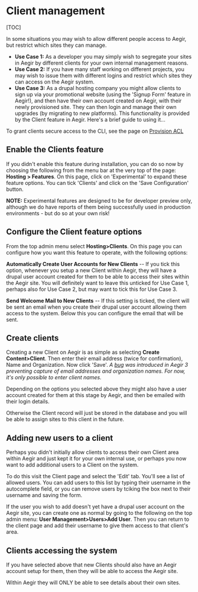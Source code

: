 Client management
=================

[TOC]

In some situations you may wish to allow different people access to Aegir, but restrict which sites they can manage.

* **Use Case 1:**
  As a developer you may simply wish to segregate your sites in Aegir by different clients for your own internal management reasons.
* **Use Case 2:**
  If you have many staff working on different projects, you may wish to issue them with different logins and restrict which sites they can access on the Aegir system.
* **Use Case 3:**
  As a drupal hosting company you might allow clients to sign up via your promotional website (using the 'Signup Form' feature in Aegir!), and then have their own account created on Aegir, with their newly provisioned site. They can then login and manage their own upgrades (by migrating to new platforms).  This functionality is provided by the Client feature in Aegir. Here's a brief guide to using it...

To grant clients secure access to the CLI, see the page on [Provision ACL](/usage/advanced/provisionacl/)

Enable the Clients feature
--------------------------

If you didn't enable this feature during installation, you can do so now by choosing the following from the menu bar at the very top of the page: **Hosting > Features**. On this page, click on 'Experimental' to expand these feature options. You can tick 'Clients' and click on the 'Save Configuration' button.

**NOTE:** Experimental features are designed to be for developer preview only, although we do have reports of them being successfully used in production environments - but do so at your own risk!


Configure the Client feature options
------------------------------------

From the top admin menu select **Hosting>Clients**. On this page you can configure how you want this feature to operate, with the following options:

**Automatically Create User Accounts for New Clients** -- If you tick this option, whenever you setup a new Client within Aegir, they will have a drupal user account created for them to be able to access their sites within the Aegir site. You will definitely want to leave this unticked for Use Case 1, perhaps also for Use Case 2, but may want to tick this for Use Case 3.

**Send Welcome Mail to New Clients** -- If this setting is ticked, the client will be sent an email when you create their drupal user account allowing them access to the system. Below this you can configure the email that will be sent.


Create clients
--------------

Creating a new Client on Aegir is as simple as selecting **Create Content>Client**. Then enter their email address (twice for confirmation), Name and Organization. Now click 'Save'.  *A [bug](https://www.drupal.org/node/2698687) was introduced in Aegir 3 preventing capture of email addresses and organization names. For now, it's only possible to enter client names.*

Depending on the options you selected above they might also have a user account created for them at this stage by Aegir, and then be emailed with their login details.

Otherwise the Client record will just be stored in the database and you will be able to assign sites to this client in the future.


Adding new users to a client
----------------------------

Perhaps you didn't initially allow clients to access their own Client area within Aegir and just kept it for your own internal use, or perhaps you now want to add additional users to a Client on the system.

To do this visit the Client page and select the 'Edit' tab. You'll see a list of allowed users. You can add users to this list by typing their username in the autocomplete field, or you can remove users by tciking the box next to their username and saving the form.

If the user you wish to add doesn't yet have a drupal user account on the Aegir site, you can create one as normal by going to the following on the top admin menu: **User Management>Users>Add User**. Then you can return to the client page and add their username to give them access to that client's area.


Clients accessing the system
----------------------------

If you have selected above that new Clients should also have an Aegir account setup for them, then they will be able to access the Aegir site.

Within Aegir they will ONLY be able to see details about their own sites.

